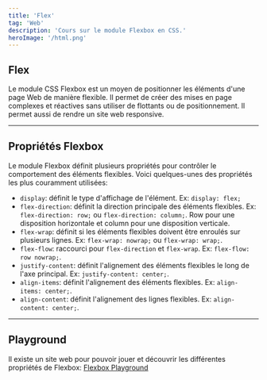 ```yaml
---
title: 'Flex'
tag: 'Web'
description: 'Cours sur le module Flexbox en CSS.'
heroImage: '/html.png'
---
```


## Flex
Le module CSS Flexbox est un moyen de positionner les éléments d'une page Web de manière flexible. 
Il permet de créer des mises en page complexes et réactives sans utiliser de flottants ou de positionnement.
Il permet aussi de rendre un site web responsive.

<hr />

## Propriétés Flexbox
Le module Flexbox définit plusieurs propriétés pour contrôler le comportement des éléments flexibles.
Voici quelques-unes des propriétés les plus couramment utilisées:

- `display`: définit le type d'affichage de l'élément. Ex: `display: flex;`
- `flex-direction`: définit la direction principale des éléments flexibles. Ex: `flex-direction: row;` ou `flex-direction: column;`. Row pour une disposition horizontale et column pour une disposition verticale.
- `flex-wrap`: définit si les éléments flexibles doivent être enroulés sur plusieurs lignes. Ex: `flex-wrap: nowrap;` ou `flex-wrap: wrap;`.
- `flex-flow`: raccourci pour `flex-direction` et `flex-wrap`. Ex: `flex-flow: row nowrap;`.
- `justify-content`: définit l'alignement des éléments flexibles le long de l'axe principal. Ex: `justify-content: center;`.
- `align-items`: définit l'alignement des éléments flexibles. Ex: `align-items: center;`.
- `align-content`: définit l'alignement des lignes flexibles. Ex: `align-content: center;`.

<hr />

## Playground 
Il existe un site web pour pouvoir jouer et découvrir les différentes propriétés de Flexbox: [Flexbox Playground](https://flexbox.tech/)
